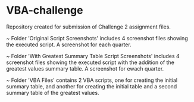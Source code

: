 # VBA-challenge
Repository created for submission of Challenge 2 assignment files.

~ Folder 'Original Script Screenshots' includes 4 screenshot files showing the executed script. A screenshot for each quarter.

~ Folder 'With Greatest Summary Table Script Screenshots' includes 4 screenshot files showing the executed script with the addition of the greatest values summary table. A screenshot for ewach quarter.

~ Folder 'VBA Files' contains 2 VBA scripts, one for creating the initial summary table, and another for creating the initial table and a second summary table of the greatest values.